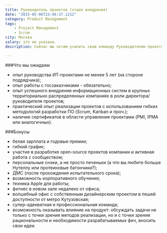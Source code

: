 ```yaml
---
title: Руководитель проектов (отдел внедрения)
date: "2015-05-06T23:46:37.121Z"
category: Product Management
tags:
    - Project Management
    - Scrum
city: Москва
salary: з/п не указана.
description: Сейчас мы хотим усилить свою команду Руководителем проектов, который вместе с нами будет работать над развитием лучшего корпоративного мессенджера.

---
```


###Что мы ожидаем
- опыт руководства ИТ-проектами не менее 5 лет (на стороне подрядчика);
- опыт работы с госзаказчиками - обязательно;
- опыт успешного внедрения информационных систем в крупных территориально распределенных компаниях в роли директора/руководителя проектов;
- практический опыт реализации проектов с использованием гибких методологий разработки ПО (Scrum, Kanban и проч.);
- наличие сертификатов в области управления проектами (PMI, IPMA или аналогичных).

###Бонусы
- белая зарплата и годовые премии;
- гибкий график;
- участие в разработке open-source проектов компании и активная работа с сообществом;
- персональные снэки, а не просто печеньки (а что вы любите больше Нутеллу или протеиновые батончики?);
- ДМС (после прохождения испытательного срока);
- возможность корпоративного обучения;
- техника Apple для работы;
- фитнес в новом зале недалеко от офиса;
- волшебный офис с собственным дизайнерским проектом в пешей доступности от метро Кутузовская;
- супер-адекватная и профессиональная команда;
- возможность оказывать влияние на продукт: обсуждать задачи не только с точки зрения методов реализации, но и с точки зрения рациональности и необходимости разрабатываемых фич, вносить свои идеи.
